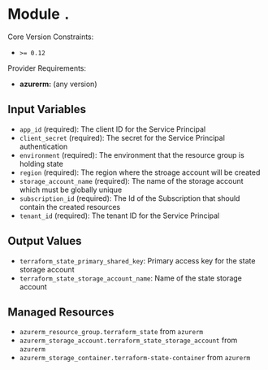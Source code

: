 
# Module `.`

Core Version Constraints:
* `>= 0.12`

Provider Requirements:
* **azurerm:** (any version)

## Input Variables
* `app_id` (required): The client ID for the Service Principal
* `client_secret` (required): The secret for the Service Principal authentication
* `environment` (required): The environment that the resource group is holding state
* `region` (required): The region where the stroage account will be created
* `storage_account_name` (required): The name of the storage account which must be globally unique
* `subscription_id` (required): The Id of the Subscription that should contain the created resources
* `tenant_id` (required): The tenant ID for the Service Principal

## Output Values
* `terraform_state_primary_shared_key`: Primary access key for the state storage account
* `terraform_state_storage_account_name`: Name of the state storage account

## Managed Resources
* `azurerm_resource_group.terraform_state` from `azurerm`
* `azurerm_storage_account.terraform_state_storage_account` from `azurerm`
* `azurerm_storage_container.terraform-state-container` from `azurerm`

